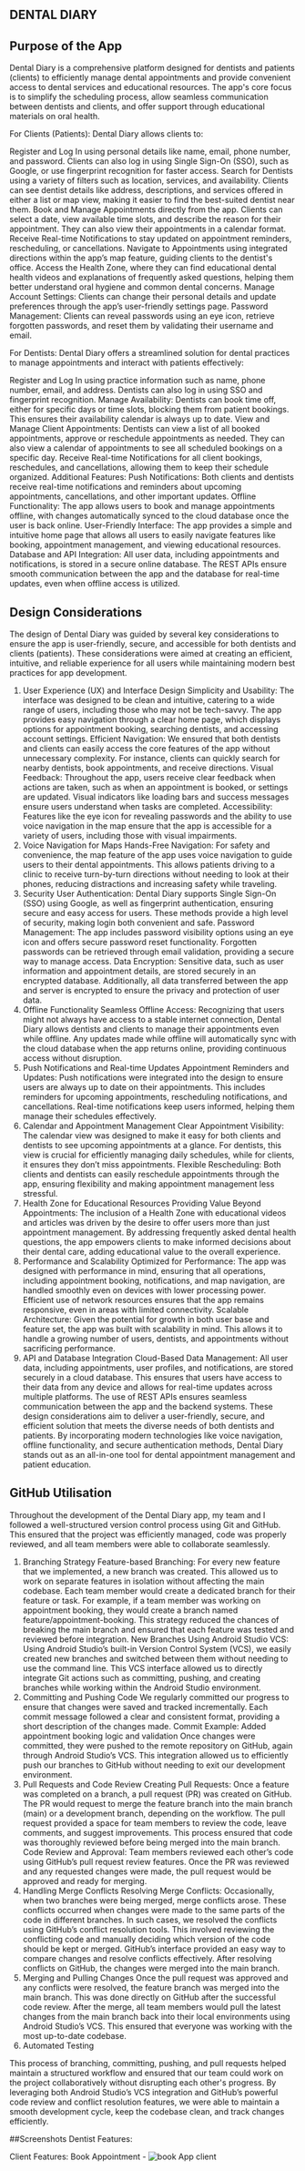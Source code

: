 ## DENTAL DIARY

## Purpose of the App
Dental Diary is a comprehensive platform designed for dentists and patients (clients) to efficiently manage dental appointments and provide convenient access to dental services and educational resources. The app's core focus is to simplify the scheduling process, allow seamless communication between dentists and clients, and offer support through educational materials on oral health.

For Clients (Patients):
Dental Diary allows clients to:

Register and Log In using personal details like name, email, phone number, and password. Clients can also log in using Single Sign-On (SSO), such as Google, or use fingerprint recognition for faster access.
Search for Dentists using a variety of filters such as location, services, and availability. Clients can see dentist details like address, descriptions, and services offered in either a list or map view, making it easier to find the best-suited dentist near them.
Book and Manage Appointments directly from the app. Clients can select a date, view available time slots, and describe the reason for their appointment. They can also view their appointments in a calendar format.
Receive Real-time Notifications to stay updated on appointment reminders, rescheduling, or cancellations.
Navigate to Appointments using integrated directions within the app’s map feature, guiding clients to the dentist's office.
Access the Health Zone, where they can find educational dental health videos and explanations of frequently asked questions, helping them better understand oral hygiene and common dental concerns.
Manage Account Settings: Clients can change their personal details and update preferences through the app’s user-friendly settings page.
Password Management: Clients can reveal passwords using an eye icon, retrieve forgotten passwords, and reset them by validating their username and email.

For Dentists:
Dental Diary offers a streamlined solution for dental practices to manage appointments and interact with patients effectively:

Register and Log In using practice information such as name, phone number, email, and address. Dentists can also log in using SSO and fingerprint recognition.
Manage Availability: Dentists can book time off, either for specific days or time slots, blocking them from patient bookings. This ensures their availability calendar is always up to date.
View and Manage Client Appointments: Dentists can view a list of all booked appointments, approve or reschedule appointments as needed. They can also view a calendar of appointments to see all scheduled bookings on a specific day.
Receive Real-time Notifications for all client bookings, reschedules, and cancellations, allowing them to keep their schedule organized.
Additional Features:
Push Notifications: Both clients and dentists receive real-time notifications and reminders about upcoming appointments, cancellations, and other important updates.
Offline Functionality: The app allows users to book and manage appointments offline, with changes automatically synced to the cloud database once the user is back online.
User-Friendly Interface: The app provides a simple and intuitive home page that allows all users to easily navigate features like booking, appointment management, and viewing educational resources.
Database and API Integration:
All user data, including appointments and notifications, is stored in a secure online database. The REST APIs ensure smooth communication between the app and the database for real-time updates, even when offline access is utilized.

## Design Considerations
The design of Dental Diary was guided by several key considerations to ensure the app is user-friendly, secure, and accessible for both dentists and clients (patients). These considerations were aimed at creating an efficient, intuitive, and reliable experience for all users while maintaining modern best practices for app development.

1. User Experience (UX) and Interface Design
Simplicity and Usability: The interface was designed to be clean and intuitive, catering to a wide range of users, including those who may not be tech-savvy. The app provides easy navigation through a clear home page, which displays options for appointment booking, searching dentists, and accessing account settings.
Efficient Navigation: We ensured that both dentists and clients can easily access the core features of the app without unnecessary complexity. For instance, clients can quickly search for nearby dentists, book appointments, and receive directions.
Visual Feedback: Throughout the app, users receive clear feedback when actions are taken, such as when an appointment is booked, or settings are updated. Visual indicators like loading bars and success messages ensure users understand when tasks are completed.
Accessibility: Features like the eye icon for revealing passwords and the ability to use voice navigation in the map ensure that the app is accessible for a variety of users, including those with visual impairments.
2. Voice Navigation for Maps
Hands-Free Navigation: For safety and convenience, the map feature of the app uses voice navigation to guide users to their dental appointments. This allows patients driving to a clinic to receive turn-by-turn directions without needing to look at their phones, reducing distractions and increasing safety while traveling.
3. Security
User Authentication: Dental Diary supports Single Sign-On (SSO) using Google, as well as fingerprint authentication, ensuring secure and easy access for users. These methods provide a high level of security, making login both convenient and safe.
Password Management: The app includes password visibility options using an eye icon and offers secure password reset functionality. Forgotten passwords can be retrieved through email validation, providing a secure way to manage access.
Data Encryption: Sensitive data, such as user information and appointment details, are stored securely in an encrypted database. Additionally, all data transferred between the app and server is encrypted to ensure the privacy and protection of user data.
4. Offline Functionality
Seamless Offline Access: Recognizing that users might not always have access to a stable internet connection, Dental Diary allows dentists and clients to manage their appointments even while offline. Any updates made while offline will automatically sync with the cloud database when the app returns online, providing continuous access without disruption.
5. Push Notifications and Real-time Updates
Appointment Reminders and Updates: Push notifications were integrated into the design to ensure users are always up to date on their appointments. This includes reminders for upcoming appointments, rescheduling notifications, and cancellations. Real-time notifications keep users informed, helping them manage their schedules effectively.
6. Calendar and Appointment Management
Clear Appointment Visibility: The calendar view was designed to make it easy for both clients and dentists to see upcoming appointments at a glance. For dentists, this view is crucial for efficiently managing daily schedules, while for clients, it ensures they don’t miss appointments.
Flexible Rescheduling: Both clients and dentists can easily reschedule appointments through the app, ensuring flexibility and making appointment management less stressful.
7. Health Zone for Educational Resources
Providing Value Beyond Appointments: The inclusion of a Health Zone with educational videos and articles was driven by the desire to offer users more than just appointment management. By addressing frequently asked dental health questions, the app empowers clients to make informed decisions about their dental care, adding educational value to the overall experience.
8. Performance and Scalability
Optimized for Performance: The app was designed with performance in mind, ensuring that all operations, including appointment booking, notifications, and map navigation, are handled smoothly even on devices with lower processing power. Efficient use of network resources ensures that the app remains responsive, even in areas with limited connectivity.
Scalable Architecture: Given the potential for growth in both user base and feature set, the app was built with scalability in mind. This allows it to handle a growing number of users, dentists, and appointments without sacrificing performance.
9. API and Database Integration
Cloud-Based Data Management: All user data, including appointments, user profiles, and notifications, are stored securely in a cloud database. This ensures that users have access to their data from any device and allows for real-time updates across multiple platforms. The use of REST APIs ensures seamless communication between the app and the backend systems.
These design considerations aim to deliver a user-friendly, secure, and efficient solution that meets the diverse needs of both dentists and patients. By incorporating modern technologies like voice navigation, offline functionality, and secure authentication methods, Dental Diary stands out as an all-in-one tool for dental appointment management and patient education.

## GitHub Utilisation
Throughout the development of the Dental Diary app, my team and I followed a well-structured version control process using Git and GitHub. This ensured that the project was efficiently managed, code was properly reviewed, and all team members were able to collaborate seamlessly.

1. Branching Strategy
Feature-based Branching: For every new feature that we implemented, a new branch was created. This allowed us to work on separate features in isolation without affecting the main codebase. Each team member would create a dedicated branch for their feature or task.
For example, if a team member was working on appointment booking, they would create a branch named feature/appointment-booking.
This strategy reduced the chances of breaking the main branch and ensured that each feature was tested and reviewed before integration.
New Branches Using Android Studio VCS: Using Android Studio’s built-in Version Control System (VCS), we easily created new branches and switched between them without needing to use the command line. This VCS interface allowed us to directly integrate Git actions such as committing, pushing, and creating branches while working within the Android Studio environment.
2. Committing and Pushing Code
We regularly committed our progress to ensure that changes were saved and tracked incrementally. Each commit message followed a clear and consistent format, providing a short description of the changes made.
Commit Example: Added appointment booking logic and validation
Once changes were committed, they were pushed to the remote repository on GitHub, again through Android Studio’s VCS. This integration allowed us to efficiently push our branches to GitHub without needing to exit our development environment.
3. Pull Requests and Code Review
Creating Pull Requests: Once a feature was completed on a branch, a pull request (PR) was created on GitHub. The PR would request to merge the feature branch into the main branch (main) or a development branch, depending on the workflow.
The pull request provided a space for team members to review the code, leave comments, and suggest improvements. This process ensured that code was thoroughly reviewed before being merged into the main branch.
Code Review and Approval: Team members reviewed each other’s code using GitHub’s pull request review features. Once the PR was reviewed and any requested changes were made, the pull request would be approved and ready for merging.
4. Handling Merge Conflicts
Resolving Merge Conflicts: Occasionally, when two branches were being merged, merge conflicts arose. These conflicts occurred when changes were made to the same parts of the code in different branches. In such cases, we resolved the conflicts using GitHub’s conflict resolution tools.
This involved reviewing the conflicting code and manually deciding which version of the code should be kept or merged. GitHub’s interface provided an easy way to compare changes and resolve conflicts effectively.
After resolving conflicts on GitHub, the changes were merged into the main branch.
5. Merging and Pulling Changes
Once the pull request was approved and any conflicts were resolved, the feature branch was merged into the main branch. This was done directly on GitHub after the successful code review.
After the merge, all team members would pull the latest changes from the main branch back into their local environments using Android Studio’s VCS. This ensured that everyone was working with the most up-to-date codebase.
6. Automated Testing

This process of branching, committing, pushing, and pull requests helped maintain a structured workflow and ensured that our team could work on the project collaboratively without disrupting each other's progress. By leveraging both Android Studio’s VCS integration and GitHub’s powerful code review and conflict resolution features, we were able to maintain a smooth development cycle, keep the codebase clean, and track changes efficiently.

##Screenshots
Dentist Features:

Client Features:
Book Appointment -
![book App client](https://github.com/user-attachments/assets/c89f6d27-e33d-440f-a5d3-7431806d60af)



